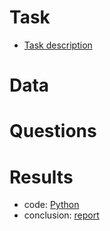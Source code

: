 # Task
- [Task description]()

# Data


# Questions


# Results

- code: [Python](https://github.com/yurywallet/test_assignments/blob/main/Bolt_(BA%2Csupport)/orders_tickets_bolt.py)
- conclusion: [report](https://github.com/yurywallet/test_assignments/blob/main/Bolt_(BA%2Csupport)/Business_Analyst_report_yury_koshelyuk.pdf)
